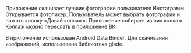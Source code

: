 Приложение скачивает лучшие фотографии пользователя Инстаграмм.
Открывается фотопикер.
Пользователь может выбрать фотографии и нажать кнопку «Давай коллаж».
Приложение собирает из них коллаж.
Коллаж можно переслать в приложение ВК.

В приложении использован Android Data Binder.
Для скачивания изображений, использована библиотека glade.

